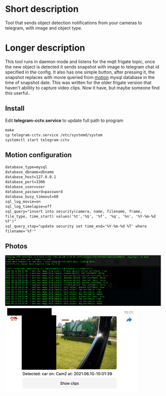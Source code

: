 # Short description

Tool that sends object detection notifications from your cameras to telegram, with image and object type.

# Longer description

This tool runs in daemon mode and listens for the mqtt frigate topic, once the new object is detected it sends snapshot with image to telegram chat id specified in the config. It also has one simple button, after pressing it, the snapshot replaces with movie queried from [motion](https://motion-project.github.io) mysql database in the time of snapshot date.
This was written for the older frigate version that haven't abillity to capture video clips. Now it have, but maybe someone find this userful..


## Install
Edit **telegram-cctv.service** to update full path to program
```
make
cp telegram-cctv.service /etc/systemd/system
systemctl start telegram-cctv
```

## Motion configuration

```
database_type=mysql
database_dbname=dbname
database_host=127.0.0.1
database_port=3306
database_user=user
database_password=password
database_busy_timeout=60
sql_log_movie=on
sql_log_timelapse=off
sql_query="insert into security(camera, name, filename, frame, file_type, time_start) values('%t','%$', '%f', '%q', '%n', '%Y-%m-%d %T')"
sql_query_stop="update security set time_end='%Y-%m-%d %T' where filename='%f'"
```

## Photos

![](/pics/Screenshot%202021-06-10%20at%2014.36.09.png)
![](/pics/Screenshot%202021-06-10%20at%2014.37.35.png)
